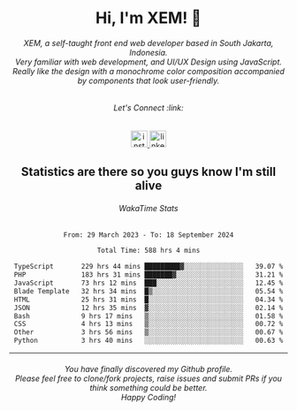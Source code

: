 <h1 align="center">Hi, I'm XEM! <span class="wave">👋</span></h1>

<h6 align="center">XEM, a self-taught front end web developer based in South Jakarta, Indonesia.<br>Very familiar with web development, and UI/UX Design using JavaScript.<br>Really like the design with a monochrome color composition accompanied by components that look user-friendly.</h6>

<div align="center">
  <h6>
    <i>Let's Connect :link:</i>
  </h6>
  <a href="https://instagram.com/ensayiti" target="_blank">
    <img src="https://img.shields.io/static/v1?message=Instagram&logo=instagram&label=&color=E4405F&logoColor=white&labelColor=&style=for-the-badge" height="30" alt="instagram logo"  />
  </a>
  <a href="https://www.linkedin.com/in/samuel-andika-94616625b/" target="_blank">
    <img src="https://img.shields.io/static/v1?message=LinkedIn&logo=linkedin&label=&color=0077B5&logoColor=white&labelColor=&style=for-the-badge" height="30" alt="linkedin logo"  />
  </a>
</div>

<h2 align="center">Statistics are there so you guys know I'm still alive</h1>

<div align="center">
  
  <h6>WakaTime Stats</h6>
  <!--START_SECTION:waka-->

```txt
From: 29 March 2023 - To: 18 September 2024

Total Time: 588 hrs 4 mins

TypeScript       229 hrs 44 mins █████████▓░░░░░░░░░░░░░░░   39.07 %
PHP              183 hrs 31 mins ███████▓░░░░░░░░░░░░░░░░░   31.21 %
JavaScript       73 hrs 12 mins  ███░░░░░░░░░░░░░░░░░░░░░░   12.45 %
Blade Template   32 hrs 34 mins  █▒░░░░░░░░░░░░░░░░░░░░░░░   05.54 %
HTML             25 hrs 31 mins  █░░░░░░░░░░░░░░░░░░░░░░░░   04.34 %
JSON             12 hrs 35 mins  ▓░░░░░░░░░░░░░░░░░░░░░░░░   02.14 %
Bash             9 hrs 17 mins   ▒░░░░░░░░░░░░░░░░░░░░░░░░   01.58 %
CSS              4 hrs 13 mins   ▒░░░░░░░░░░░░░░░░░░░░░░░░   00.72 %
Other            3 hrs 56 mins   ▒░░░░░░░░░░░░░░░░░░░░░░░░   00.67 %
Python           3 hrs 40 mins   ░░░░░░░░░░░░░░░░░░░░░░░░░   00.63 %
```

<!--END_SECTION:waka-->
</div>

---

<h6 align="center">
  You have finally discovered my Github profile.
  <br>
  Please feel free to clone/fork projects, raise issues and submit PRs if you think something could be better.
  <br>
  <i>Happy Coding!</i>
</h6>

